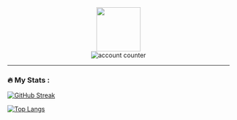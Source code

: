 
<div id="header" align="center">
  <img src="https://media.giphy.com/media/M9gbBd9nbDrOTu1Mqx/giphy.gif](https://giphy.com/gifs/GoodMorningCat-happy-funny-cute-ed7RrrCi4r7h5NoQI2)" width="100"/>
  <br>
  <img src="https://komarev.com/ghpvc/?username=B-Chidsanu&style=flat-square&color=blue" alt="account counter"/>
</div>

---

### :fire: My Stats :
[![GitHub Streak](http://github-readme-streak-stats.herokuapp.com?user=B-Chidsanu&theme=dark&background=000000)](https://git.io/streak-stats)

[![Top Langs](https://github-readme-stats.vercel.app/api/top-langs/?username=B-Chidsanu&layout=compact&theme=vision-friendly-dark)](https://github.com/anuraghazra/github-readme-stats)
